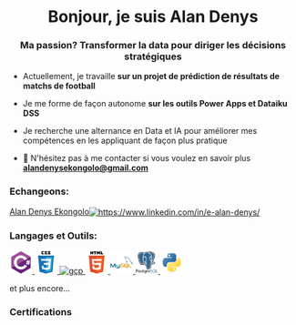 <h1 align="center">Bonjour, je suis Alan Denys</h1>
<h3 align="center">Ma passion? Transformer la data pour diriger les décisions stratégiques</h3>

- Actuellement, je travaille **sur un projet de prédiction de résultats de matchs de football**

- Je me forme de façon autonome **sur les outils Power Apps et Dataiku DSS**

- Je recherche une alternance en Data et IA pour améliorer mes compétences en les appliquant de façon plus pratique

- 💬 N'hésitez pas à me contacter si vous voulez en savoir plus **alandenysekongolo@gmail.com**

<h3 align="left">Echangeons:</h3>
<p align="left">
<a href="https://linkedin.com/in/https://www.linkedin.com/in/e-alan-denys/" target="blank">Alan Denys Ekongolo<img align="center" src="https://raw.githubusercontent.com/rahuldkjain/github-profile-readme-generator/master/src/images/icons/Social/linked-in-alt.svg" alt="https://www.linkedin.com/in/e-alan-denys/" height="30" width="40" /></a>
</p>

<h3 align="left">Langages et Outils:</h3>
<p align="left"> <a href="https://www.w3schools.com/cs/" target="_blank" rel="noreferrer"> <img src="https://raw.githubusercontent.com/devicons/devicon/master/icons/csharp/csharp-original.svg" alt="csharp" width="40" height="40"/> </a> <a href="https://www.w3schools.com/css/" target="_blank" rel="noreferrer"> <img src="https://raw.githubusercontent.com/devicons/devicon/master/icons/css3/css3-original-wordmark.svg" alt="css3" width="40" height="40"/> </a> <a href="https://cloud.google.com" target="_blank" rel="noreferrer"> <img src="https://www.vectorlogo.zone/logos/google_cloud/google_cloud-icon.svg" alt="gcp" width="40" height="40"/> </a> <a href="https://www.w3.org/html/" target="_blank" rel="noreferrer"> <img src="https://raw.githubusercontent.com/devicons/devicon/master/icons/html5/html5-original-wordmark.svg" alt="html5" width="40" height="40"/> </a> <a href="https://www.mysql.com/" target="_blank" rel="noreferrer"> <img src="https://raw.githubusercontent.com/devicons/devicon/master/icons/mysql/mysql-original-wordmark.svg" alt="mysql" width="40" height="40"/> </a> <a href="https://www.postgresql.org" target="_blank" rel="noreferrer"> <img src="https://raw.githubusercontent.com/devicons/devicon/master/icons/postgresql/postgresql-original-wordmark.svg" alt="postgresql" width="40" height="40"/> </a> <a href="https://www.python.org" target="_blank" rel="noreferrer"> <img src="https://raw.githubusercontent.com/devicons/devicon/master/icons/python/python-original.svg" alt="python" width="40" height="40"/> </a> </p> et plus encore... 

<h3 align="left">Certifications</h3>
<div data-iframe-width="150" data-iframe-height="270" data-share-badge-id="52517a18-7adb-43d9-9a13-dd1f4e6ab522" data-share-badge-host="https://www.credly.com"></div>
<script type="text/javascript" async src="//cdn.credly.com/assets/utilities/embed.js"></script>
